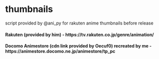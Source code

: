 # thumbnails
script provided by @ani_py for rakuten anime thumbnails before release

<h4>Rakuten (provided by him) - https://tv.rakuten.co.jp/genre/animation/</h4>
<h4>Docomo Animestore (cdn link provided by Oecuf0) recreated by me - https://animestore.docomo.ne.jp/animestore/tp_pc
